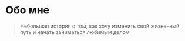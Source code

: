 # Обо мне

> Небольшая история о том, как хочу
> изменить свой жизненный путь и начать заниматься
> любимым делом
